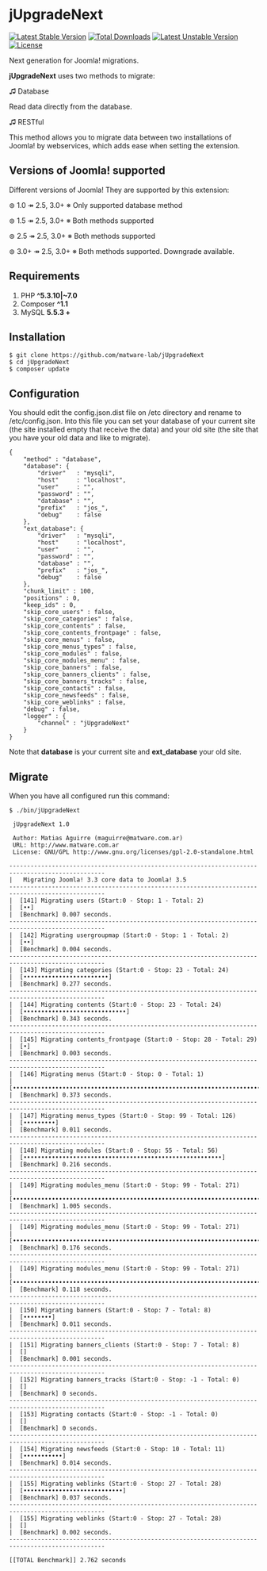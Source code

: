 # jUpgradeNext

[![Latest Stable Version](https://poser.pugx.org/matware-lab/jupgradenext/v/stable)](https://packagist.org/packages/matware-lab/jupgradenext)
[![Total Downloads](https://poser.pugx.org/matware-lab/jupgradenext/downloads)](https://packagist.org/packages/matware-lab/jupgradenext)
[![Latest Unstable Version](https://poser.pugx.org/matware-lab/jupgradenext/v/unstable)](https://packagist.org/packages/matware-lab/jupgradenext)
[![License](https://poser.pugx.org/matware-lab/jupgradenext/license)](https://packagist.org/packages/matware-lab/jupgradenext)

Next generation for Joomla! migrations.

**jUpgradeNext** uses two methods to migrate:

♫ Database

Read data directly from the database.

♫ RESTful

This method allows you to migrate data between two installations of Joomla! by webservices, which adds ease when setting the extension.

## Versions of Joomla! supported

Different versions of Joomla! They are supported by this extension:

⊚ 1.0 ↠ 2.5, 3.0+ ※ Only supported database method

⊚ 1.5 ↠ 2.5, 3.0+ ※ Both methods supported

⊚ 2.5 ↠ 2.5, 3.0+ ※ Both methods supported

⊚ 3.0+ ↠ 2.5, 3.0+ ※ Both methods supported. Downgrade available.

## Requirements

1. PHP **^5.3.10|~7.0**
2. Composer **^1.1**
3. MySQL **5.5.3 +**

## Installation

```
$ git clone https://github.com/matware-lab/jUpgradeNext
$ cd jUpgradeNext
$ composer update
```

## Configuration

You should edit the config.json.dist file on /etc directory and rename to /etc/config.json. Into this file you can set your database of your current site (the site installed empty that receive the data) and your old site (the site that you have your old data and like to migrate).

```
{
	"method" : "database",
	"database": {
		"driver"   : "mysqli",
		"host"     : "localhost",
		"user"     : "",
		"password" : "",
		"database" : "",
		"prefix"   : "jos_",
		"debug"    : false
	},
	"ext_database": {
		"driver"   : "mysqli",
		"host"     : "localhost",
		"user"     : "",
		"password" : "",
		"database" : "",
		"prefix"   : "jos_",
		"debug"    : false
	},
	"chunk_limit" : 100,
	"positions" : 0,
	"keep_ids" : 0,
	"skip_core_users" : false,
	"skip_core_categories" : false,
	"skip_core_contents" : false,
	"skip_core_contents_frontpage" : false,
	"skip_core_menus" : false,
	"skip_core_menus_types" : false,
	"skip_core_modules" : false,
	"skip_core_modules_menu" : false,
	"skip_core_banners" : false,
	"skip_core_banners_clients" : false,
	"skip_core_banners_tracks" : false,
	"skip_core_contacts" : false,
	"skip_core_newsfeeds" : false,
	"skip_core_weblinks" : false,
	"debug" : false,
	"logger" : {
		"channel" : "jUpgradeNext"
	}
}
```

Note that **database** is your current site and **ext_database** your old site.

## Migrate

When you have all configured run this command:

```
$ ./bin/jUpgradeNext

 jUpgradeNext 1.0

 Author: Matias Aguirre (maguirre@matware.com.ar)
 URL: http://www.matware.com.ar
 License: GNU/GPL http://www.gnu.org/licenses/gpl-2.0-standalone.html

-------------------------------------------------------------------------------------------------
|  	Migrating Joomla! 3.3 core data to Joomla! 3.5
-------------------------------------------------------------------------------------------------
|  [141] Migrating users (Start:0 - Stop: 1 - Total: 2)
|  [••]
|  [Benchmark] 0.007 seconds.
-------------------------------------------------------------------------------------------------
|  [142] Migrating usergroupmap (Start:0 - Stop: 1 - Total: 2)
|  [••]
|  [Benchmark] 0.004 seconds.
-------------------------------------------------------------------------------------------------
|  [143] Migrating categories (Start:0 - Stop: 23 - Total: 24)
|  [••••••••••••••••••••••••]
|  [Benchmark] 0.277 seconds.
-------------------------------------------------------------------------------------------------
|  [144] Migrating contents (Start:0 - Stop: 23 - Total: 24)
|  [•••••••••••••••••••••••••••••]
|  [Benchmark] 0.343 seconds.
-------------------------------------------------------------------------------------------------
|  [145] Migrating contents_frontpage (Start:0 - Stop: 28 - Total: 29)
|  [•]
|  [Benchmark] 0.003 seconds.
-------------------------------------------------------------------------------------------------
|  [146] Migrating menus (Start:0 - Stop: 0 - Total: 1)
|  [••••••••••••••••••••••••••••••••••••••••••••••••••••••••••••••••••••••••••••••••••••••••••••••••••••]
|  [Benchmark] 0.373 seconds.
-------------------------------------------------------------------------------------------------
|  [147] Migrating menus_types (Start:0 - Stop: 99 - Total: 126)
|  [•••••••••]
|  [Benchmark] 0.011 seconds.
-------------------------------------------------------------------------------------------------
|  [148] Migrating modules (Start:0 - Stop: 55 - Total: 56)
|  [••••••••••••••••••••••••••••••••••••••••••••••••••••••••]
|  [Benchmark] 0.216 seconds.
-------------------------------------------------------------------------------------------------
|  [149] Migrating modules_menu (Start:0 - Stop: 99 - Total: 271)
|  [••••••••••••••••••••••••••••••••••••••••••••••••••••••••••••••••••••••••••••••••••••••••••••••••••••]
|  [Benchmark] 1.005 seconds.
-------------------------------------------------------------------------------------------------
|  [149] Migrating modules_menu (Start:0 - Stop: 99 - Total: 271)
|  [••••••••••••••••••••••••••••••••••••••••••••••••••••••••••••••••••••••••••••••••••••••••••••••••••••]
|  [Benchmark] 0.176 seconds.
-------------------------------------------------------------------------------------------------
|  [149] Migrating modules_menu (Start:0 - Stop: 99 - Total: 271)
|  [•••••••••••••••••••••••••••••••••••••••••••••••••••••••••••••••••••••••]
|  [Benchmark] 0.118 seconds.
-------------------------------------------------------------------------------------------------
|  [150] Migrating banners (Start:0 - Stop: 7 - Total: 8)
|  [••••••••]
|  [Benchmark] 0.011 seconds.
-------------------------------------------------------------------------------------------------
|  [151] Migrating banners_clients (Start:0 - Stop: 7 - Total: 8)
|  []
|  [Benchmark] 0.001 seconds.
-------------------------------------------------------------------------------------------------
|  [152] Migrating banners_tracks (Start:0 - Stop: -1 - Total: 0)
|  []
|  [Benchmark] 0 seconds.
-------------------------------------------------------------------------------------------------
|  [153] Migrating contacts (Start:0 - Stop: -1 - Total: 0)
|  []
|  [Benchmark] 0 seconds.
-------------------------------------------------------------------------------------------------
|  [154] Migrating newsfeeds (Start:0 - Stop: 10 - Total: 11)
|  [•••••••••••]
|  [Benchmark] 0.014 seconds.
-------------------------------------------------------------------------------------------------
|  [155] Migrating weblinks (Start:0 - Stop: 27 - Total: 28)
|  [••••••••••••••••••••••••••••]
|  [Benchmark] 0.037 seconds.
-------------------------------------------------------------------------------------------------
|  [155] Migrating weblinks (Start:0 - Stop: 27 - Total: 28)
|  []
|  [Benchmark] 0.002 seconds.
-------------------------------------------------------------------------------------------------

[[TOTAL Benchmark]] 2.762 seconds
```
